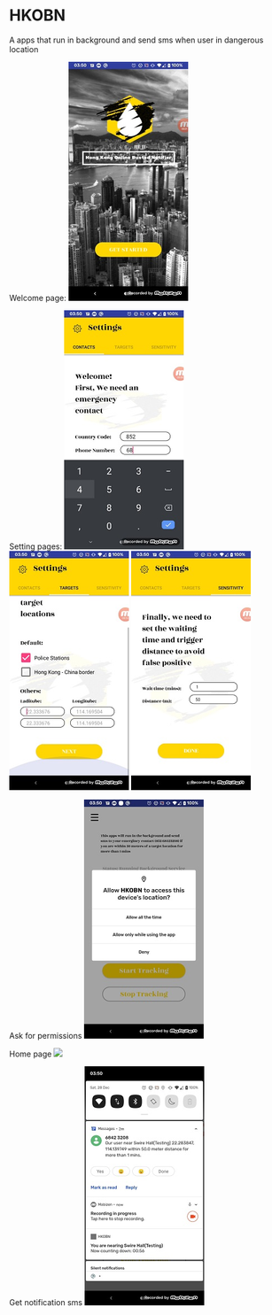 # HKOBN
 A apps that run in background and send sms when user in dangerous location

Welcome page:
![](image/mobizen_20191228_035014_Moment.jpg)

Setting pages:
![](image/mobizen_20191228_035014_Moment2.jpg)
![](image/mobizen_20191228_035014_Moment3.jpg)
![](image/mobizen_20191228_035014_Moment4.jpg)

Ask for permissions
![](image/mobizen_20191228_035014_Moment7.jpg)

Home page
![](image/mobizen_20191228_035014_Moment5.jpg)

Get notification sms
![](image/mobizen_20191228_035014_Moment6.jpg)
